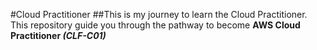 #Cloud Practitioner
##This is my journey to learn the Cloud Practitioner.
This repository guide you through the pathway to become <strong>AWS Cloud Practitioner <i>(CLF-C01)</i></strong>